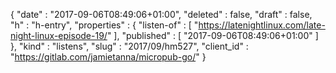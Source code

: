 {
  "date" : "2017-09-06T08:49:06+01:00",
  "deleted" : false,
  "draft" : false,
  "h" : "h-entry",
  "properties" : {
    "listen-of" : [ "https://latenightlinux.com/late-night-linux-episode-19/" ],
    "published" : [ "2017-09-06T08:49:06+01:00" ]
  },
  "kind" : "listens",
  "slug" : "2017/09/hm527",
  "client_id" : "https://gitlab.com/jamietanna/micropub-go/"
}
